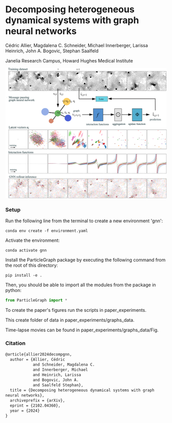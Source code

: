 # Decomposing heterogeneous dynamical systems with graph neural networks
Cédric Allier, Magdalena C. Schneider, Michael Innerberger, Larissa Heinrich, John A. Bogovic, Stephan Saalfeld

Janelia Research Campus, Howard Hughes Medical Institute

![Summary of the GNN workflow](ressources/gnn-summary.png)

### Setup
Run the following line from the terminal to create a new environment 'gnn':
```
conda env create -f environment.yaml
```

Activate the environment:
```
conda activate gnn
```

Install the ParticleGraph package by executing the following command from the root of this directory:
```
pip install -e .
```

Then, you should be able to import all the modules from the package in python:
```python
from ParticleGraph import *
```

To create the paper's figures run the scripts in paper_experiments.

This create folder of data in paper_experiments/graphs_data.

Time-lapse movies can be found in paper_experiments/graphs_data/Fig.


### Citation
```
@article{allier2024decompgnn,
  author = {Allier, Cédric
            and Schneider, Magdalena C.
            and Innerberger, Michael
            and Heinrich, Larissa
            and Bogovic, John A.
            and Saalfeld Stephan},
  title = {Decomposing heterogeneous dynamical systems with graph neural networks},
  archiveprefix = {arXiv},
  eprint = {2102.04360},
  year = {2024}
}
```
